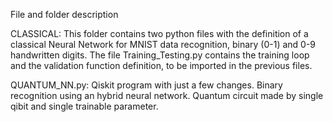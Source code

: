 File and folder description

CLASSICAL: 
This folder contains two python files with the definition of a classical Neural Network for MNIST data recognition, binary (0-1) and 0-9 handwritten digits.
The file Training_Testing.py contains the training loop and the validation function definition, to be imported in the previous files.

QUANTUM_NN.py: 
Qiskit program with just a few changes. Binary recognition using an hybrid neural network. Quantum circuit made by single qibit and single trainable parameter. 
